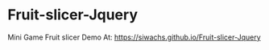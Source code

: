 # Fruit-slicer-Jquery

Mini Game Fruit slicer Demo At: https://siwachs.github.io/Fruit-slicer-Jquery
